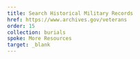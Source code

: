 ```yaml
---
title: Search Historical Military Records
href: https://www.archives.gov/veterans
order: 15
collection: burials
spoke: More Resources
target: _blank
---
```


